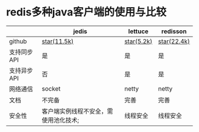 # redis多种java客户端的使用与比较

|         | jedis                                         | lettuce                                                  | redisson                                            |
|---------|-----------------------------------------------|----------------------------------------------------------|-----------------------------------------------------|
| github  | [star(11.5k)](https://github.com/redis/jedis) | [star(5.2k)](https://github.com/lettuce-io/lettuce-core) | [star(22.4k)](https://github.com/redisson/redisson) |
| 支持同步API | 是                           | 是                                                        | 是                                                   |
| 支持异步API | 否                            | 是                                                        | 是                                                   |
| 网络通信    | socket                       | netty                                                    | netty                                               |
| 文档      | 不完备                           | 完善                                                       | 完善                                                  |
| 安全性     | 客户端实例线程不安全，需使用池化技术;   | 线程安全                                                     | 线程安全                                                |
